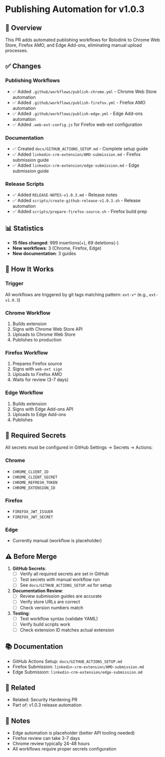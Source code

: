 # Publishing Automation for v1.0.3

## 🎯 Overview

This PR adds automated publishing workflows for Rolodink to Chrome Web Store, Firefox AMO, and Edge Add-ons, eliminating manual upload processes.

## ✅ Changes

### Publishing Workflows
- ✅ Added `.github/workflows/publish-chrome.yml` - Chrome Web Store automation
- ✅ Added `.github/workflows/publish-firefox.yml` - Firefox AMO automation  
- ✅ Added `.github/workflows/publish-edge.yml` - Edge Add-ons automation
- ✅ Added `.web-ext-config.js` for Firefox web-ext configuration

### Documentation
- ✅ Created `docs/GITHUB_ACTIONS_SETUP.md` - Complete setup guide
- ✅ Added `linkedin-crm-extension/AMO-submission.md` - Firefox submission guide
- ✅ Added `linkedin-crm-extension/edge-submission.md` - Edge submission guide

### Release Scripts
- ✅ Added `RELEASE-NOTES-v1.0.3.md` - Release notes
- ✅ Added `scripts/create-github-release-v1.0.3.sh` - Release automation
- ✅ Added `scripts/prepare-firefox-source.sh` - Firefox build prep

## 📊 Statistics

- **15 files changed**: 999 insertions(+), 69 deletions(-)
- **New workflows**: 3 (Chrome, Firefox, Edge)
- **New documentation**: 3 guides

## 🚀 How It Works

### Trigger
All workflows are triggered by git tags matching pattern: `ext-v*` (e.g., `ext-v1.0.3`)

### Chrome Workflow
1. Builds extension
2. Signs with Chrome Web Store API
3. Uploads to Chrome Web Store
4. Publishes to production

### Firefox Workflow
1. Prepares Firefox source
2. Signs with `web-ext sign`
3. Uploads to Firefox AMO
4. Waits for review (3-7 days)

### Edge Workflow
1. Builds extension
2. Signs with Edge Add-ons API
3. Uploads to Edge Add-ons
4. Publishes

## 🔐 Required Secrets

All secrets must be configured in GitHub Settings → Secrets → Actions:

### Chrome
- `CHROME_CLIENT_ID`
- `CHROME_CLIENT_SECRET`
- `CHROME_REFRESH_TOKEN`
- `CHROME_EXTENSION_ID`

### Firefox
- `FIREFOX_JWT_ISSUER`
- `FIREFOX_JWT_SECRET`

### Edge
- Currently manual (workflow is placeholder)

## ⚠️ Before Merge

1. **GitHub Secrets**:
   - [ ] Verify all required secrets are set in GitHub
   - [ ] Test secrets with manual workflow run
   - [ ] See `docs/GITHUB_ACTIONS_SETUP.md` for setup

2. **Documentation Review**:
   - [ ] Review submission guides are accurate
   - [ ] Verify store URLs are correct
   - [ ] Check version numbers match

3. **Testing**:
   - [ ] Test workflow syntax (validate YAML)
   - [ ] Verify build scripts work
   - [ ] Check extension ID matches actual extension

## 📚 Documentation

- GitHub Actions Setup: `docs/GITHUB_ACTIONS_SETUP.md`
- Firefox Submission: `linkedin-crm-extension/AMO-submission.md`
- Edge Submission: `linkedin-crm-extension/edge-submission.md`

## 🔗 Related

- Related: Security Hardening PR
- Part of: v1.0.3 release automation

## 📝 Notes

- Edge automation is placeholder (better API tooling needed)
- Firefox review can take 3-7 days
- Chrome review typically 24-48 hours
- All workflows require proper secrets configuration


